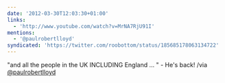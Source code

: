 ```yaml
---
date: '2012-03-30T12:03:30+01:00'
links:
  - 'http://www.youtube.com/watch?v=MrNA7RjU91I'
mentions:
  - '@paulrobertlloyd'
syndicated: 'https://twitter.com/roobottom/status/185685178063134722'
---
```

"and all the people in the UK INCLUDING England … " - He's back!  /via [@paulrobertlloyd](https://twitter.com/@paulrobertlloyd)
